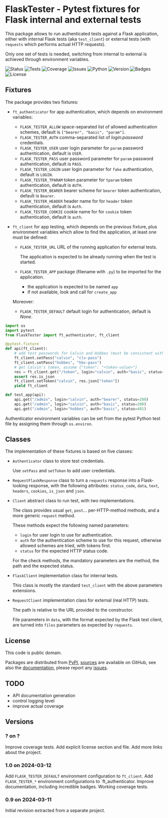 # FlaskTester - Pytest fixtures for Flask internal and external tests

This package allows to run authenticated tests against a Flask application,
either with internal Flask tests (aka `test_client`) or external tests (with
`requests` which performs actual HTTP requests).

Only one set of tests is needed, switching from internal to external is
achieved through environment variables.

![Status](https://github.com/zx80/flask-tester/actions/workflows/package.yml/badge.svg?branch=main&style=flat)
![Tests](https://img.shields.io/badge/tests-7%20✓-success)
![Coverage](https://img.shields.io/badge/coverage-100%25-success)
![Issues](https://img.shields.io/github/issues/zx80/flask-tester?style=flat)
![Python](https://img.shields.io/badge/python-3-informational)
![Version](https://img.shields.io/pypi/v/FlaskTester)
![Badges](https://img.shields.io/badge/badges-8-informational)
![License](https://img.shields.io/pypi/l/flasktester?style=flat)

## Fixtures

The package provides two fixtures:

- `ft_authenticator` for app authentication, which depends on environment variables:

  - `FLASK_TESTER_ALLOW` space-separated list of allowed authentication schemes,
    default is `["bearer", "basic", "param"]`.
  - `FLASK_TESTER_AUTH` comma-separated list of _login:password_ credentials.
  - `FLASK_TESTER_USER` user login parameter for `param` password authentication,
    default is `USER`.
  - `FLASK_TESTER_PASS` user password parameter for `param` password authentication,
    default is `PASS`.
  - `FLASK_TESTER_LOGIN` user login parameter for `fake` authentication,
    default is `LOGIN`.
  - `FLASK_TESTER_TPARAM` token parameter for `tparam` token authentication,
    default is `AUTH`.
  - `FLASK_TESTER_BEARER` bearer scheme for `bearer` token authentication,
    default is `Bearer`.
  - `FLASK_TESTER_HEADER` header name for for `header` token authentication,
    default is `Auth`.
  - `FLASK_TESTER_COOKIE` cookie name for for `cookie` token authentication,
    default is `auth`.

- `ft_client` for app testing, which depends on the previous fixture, plus environment
  variables which allow to find the application, at least one must be defined:

  - `FLASK_TESTER_URL` URL of the running application for external tests.

    The application is expected to be already running when the test is started.

  - `FLASK_TESTER_APP` package (filename with `.py`) to be imported for the application.
    - the application is expected to be named `app`
    - if not available, look and call for `create_app`

  Moreover:
  - `FLASK_TESTER_DEFAULT` default login for authentication, default is _None_.

```python
import os
import pytest
from FlaskTester import ft_authenticator, ft_client

@pytest.fixture
def api(ft_client):
    # add test passwords for Calvin and Hobbes (must be consistent with app!)
    ft_client.setPass("calvin", "clv-pass")
    ft_client.setPass("hobbes", "hbs-pass")
    # get Calvin's token, assume {"token": "<token-value>"}
    res = ft_client.get("/token", login="calvin", auth="basic", status=200)
    assert res.is_json
    ft_client.setToken("calvin", res.json["token"])
    yield ft_client

def test_app(api):
    api.get("/admin", login="calvin", auth="bearer", status=200)
    api.get("/admin", login="calvin", auth="basic", status=200)
    api.get("/admin", login="hobbes", auth="basic", status=401)
```

Authenticator environment variables can be set from the pytest Python test file by
assigning them through `os.environ`.

## Classes

The implementation of these fixtures is based on five classes:

- `Authenticator` class to store test credentials.

  Use `setPass` and `setToken` to add user credentials.

- `RequestFlaskResponse` class to turn a `requests` response into
  a Flask-looking response, with the following attributes: `status_code`,
  `data`, `text`, `headers`, `cookies`, `is_json` and `json`.

- `Client` abstract class to run test, with two implementations.

  The class provides usual `get`, `post`… per-HTTP-method methods,
  and a more generic `request` method.

  These methods expect the following named parameters:

  - `login` for user login to use for authentication.
  - `auth` for the authentication scheme to use for this request,
    otherwise allowed schemes are tried, with tokens first.
  - `status` for the expected HTTP status code.

  For the check methods, the mandatory parameters are the method, the path
  and the expected status.

- `FlaskClient` implementation class for internal tests.

   This class is mostly the standard `test_client` with the above parameters
   extensions.

- `RequestClient` implementation class for external (real HTTP) tests.

  The path is relative to the URL provided to the constructor.

  File parameters in `data`, with the format expected by the Flask test client,
  are turned into `files` parameters as expected by `requests`.

## License

This code is public domain.

Packages are distributed from [PyPI](https://pypi.org/project/FlaskTester/),
[sources](https://github.com/zx80/flask-tester) are available on GitHub,
see also the [documentation](https://zx80.github.io/flask-tester/),
please report any [issues](https://github.com/zx80/flask-tester/issues).

## TODO

- API documentation generation
- control logging level
- improve actual coverage

## Versions

### ? on ?

Improve coverage tests.
Add explicit license section and file.
Add more links about the project.

### 1.0 on 2024-03-12

Add `FLASK_TESTER_DEFAULT` environment configuration to `ft_client`.
Add `FLASK_TESTER_*` environment configurations to `ft_authenticator.
Improve documentation, including incredible badges.
Working coverage tests.

### 0.9 on 2024-03-11

Initial revision extracted from a separate project.
